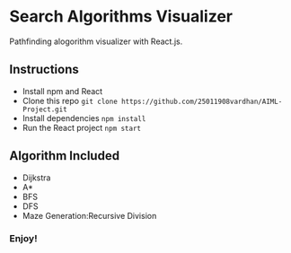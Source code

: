 # Search Algorithms Visualizer

Pathfinding alogorithm visualizer with React.js.

## Instructions

- Install npm and React
- Clone this repo ``git clone https://github.com/25011908vardhan/AIML-Project.git``
- Install dependencies ``npm install``
- Run the React project ``npm start``


## Algorithm Included

- Dijkstra
- A\*
- BFS
- DFS
- Maze Generation:Recursive Division


### Enjoy!

